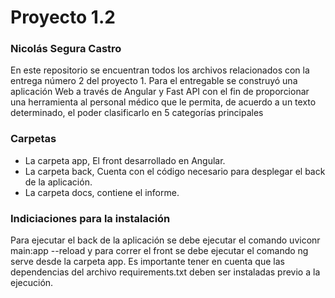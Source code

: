 # Proyecto 1.2
### Nicolás Segura Castro

En este repositorio se encuentran todos los archivos relacionados con la entrega número 2 del proyecto 1. Para el entregable se construyó una aplicación Web a través de Angular y Fast API con el fin de proporcionar una herramienta al personal médico que le permita, de acuerdo a un texto determinado, el poder clasificarlo en 5 categorías principales
### Carpetas

* La carpeta app,  El front desarrollado en Angular.
* La carpeta back, Cuenta con el código necesario para desplegar el back de la aplicación.
* La carpeta docs, contiene el informe.

### Indiciaciones para la instalación


Para ejecutar el back de la aplicación se debe ejecutar el comando uviconr main:app --reload y para correr el front se debe ejecutar el comando ng serve desde la carpeta app. Es importante tener en cuenta que las dependencias del archivo requirements.txt deben ser instaladas previo a la ejecución.

